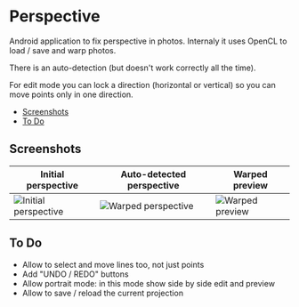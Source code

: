 # Perspective #

Android application to fix perspective in photos.
Internaly it uses OpenCL to load / save and warp photos.

There is an auto-detection (but doesn't work correctly all the time).

For edit mode you can lock a direction (horizontal or vertical) so you can move points only in one direction.

* [Screenshots](#screenshots)
* [To Do](#to-do)

## Screenshots ##

Initial perspective | Auto-detected perspective | Warped preview
--- | --- | ---
![Initial perspective](examples/screenshots/initial_perspective.png) | ![Warped perspective](examples/screenshots/auto_perspective.png) | ![Warped preview](examples/screenshots/warped_preview.png)

## To Do ##

* Allow to select and move lines too, not just points
* Add "UNDO / REDO" buttons
* Allow portrait mode: in this mode show side by side edit and preview
* Allow to save / reload the current projection
